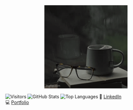 <div align="center">
  <img src="assets/Welcome.gif" alt="Welcome Animation">
</div>

![Visitors](https://visitor-badge.laobi.icu/badge?page_id=SemilogoDan.SemilogoDan)
![GitHub Stats](https://github-readme-stats.vercel.app/api?username=SemilogoDan&show_icons=true&theme=radical)
![Top Languages](https://github-readme-stats.vercel.app/api/top-langs/?username=SemilogoDan&layout=compact)
🔗 [LinkedIn](https://www.linkedin.com/in/semilogo)  
💻 [Portfolio](https://semilogo.com)
